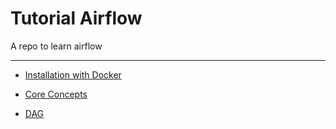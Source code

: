 # Tutorial Airflow

A repo to learn airflow

---

- [Installation with Docker](./doc/installation/installation.md)
- [Core Concepts](./fundamental/fundamental.md)

- [DAG](./doc/dag/dag.md)
